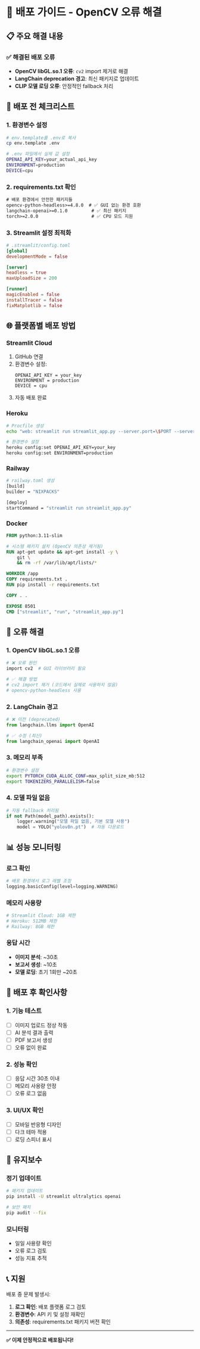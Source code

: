 # 🚀 배포 가이드 - OpenCV 오류 해결

## 📋 주요 해결 내용

### ✅ **해결된 배포 오류**

- **OpenCV libGL.so.1 오류**: `cv2` import 제거로 해결
- **LangChain deprecation 경고**: 최신 패키지로 업데이트
- **CLIP 모델 로딩 오류**: 안정적인 fallback 처리

## 🔧 배포 전 체크리스트

### 1. **환경변수 설정**

```bash
# env.template를 .env로 복사
cp env.template .env

# .env 파일에서 실제 값 설정
OPENAI_API_KEY=your_actual_api_key
ENVIRONMENT=production
DEVICE=cpu
```

### 2. **requirements.txt 확인**

```txt
# 배포 환경에서 안전한 패키지들
opencv-python-headless>=4.8.0  # ✅ GUI 없는 환경 호환
langchain-openai>=0.1.0         # ✅ 최신 패키지
torch>=2.0.0                    # ✅ CPU 모드 지원
```

### 3. **Streamlit 설정 최적화**

```toml
# .streamlit/config.toml
[global]
developmentMode = false

[server]
headless = true
maxUploadSize = 200

[runner]
magicEnabled = false
installTracer = false
fixMatplotlib = false
```

## 🌐 플랫폼별 배포 방법

### **Streamlit Cloud**

1. GitHub 연결
2. 환경변수 설정:
   ```
   OPENAI_API_KEY = your_key
   ENVIRONMENT = production
   DEVICE = cpu
   ```
3. 자동 배포 완료

### **Heroku**

```bash
# Procfile 생성
echo "web: streamlit run streamlit_app.py --server.port=\$PORT --server.address=0.0.0.0" > Procfile

# 환경변수 설정
heroku config:set OPENAI_API_KEY=your_key
heroku config:set ENVIRONMENT=production
```

### **Railway**

```bash
# railway.toml 생성
[build]
builder = "NIXPACKS"

[deploy]
startCommand = "streamlit run streamlit_app.py"
```

### **Docker**

```dockerfile
FROM python:3.11-slim

# 시스템 패키지 설치 (OpenCV 의존성 제거됨)
RUN apt-get update && apt-get install -y \
    git \
    && rm -rf /var/lib/apt/lists/*

WORKDIR /app
COPY requirements.txt .
RUN pip install -r requirements.txt

COPY . .

EXPOSE 8501
CMD ["streamlit", "run", "streamlit_app.py"]
```

## 🐛 오류 해결

### **1. OpenCV libGL.so.1 오류**

```bash
# ❌ 오류 원인
import cv2  # GUI 라이브러리 필요

# ✅ 해결 방법
# cv2 import 제거 (코드에서 실제로 사용하지 않음)
# opencv-python-headless 사용
```

### **2. LangChain 경고**

```python
# ❌ 이전 (deprecated)
from langchain.llms import OpenAI

# ✅ 수정 (최신)
from langchain_openai import OpenAI
```

### **3. 메모리 부족**

```bash
# 환경변수 설정
export PYTORCH_CUDA_ALLOC_CONF=max_split_size_mb:512
export TOKENIZERS_PARALLELISM=false
```

### **4. 모델 파일 없음**

```python
# 자동 fallback 처리됨
if not Path(model_path).exists():
    logger.warning("모델 파일 없음, 기본 모델 사용")
    model = YOLO("yolov8n.pt")  # 자동 다운로드
```

## 📊 성능 모니터링

### **로그 확인**

```python
# 배포 환경에서 로그 레벨 조정
logging.basicConfig(level=logging.WARNING)
```

### **메모리 사용량**

```python
# Streamlit Cloud: 1GB 제한
# Heroku: 512MB 제한
# Railway: 8GB 제한
```

### **응답 시간**

- **이미지 분석**: ~30초
- **보고서 생성**: ~10초
- **모델 로딩**: 초기 1회만 ~20초

## 🚀 배포 후 확인사항

### **1. 기능 테스트**

- [ ] 이미지 업로드 정상 작동
- [ ] AI 분석 결과 출력
- [ ] PDF 보고서 생성
- [ ] 오류 없이 완료

### **2. 성능 확인**

- [ ] 응답 시간 30초 이내
- [ ] 메모리 사용량 안정
- [ ] 오류 로그 없음

### **3. UI/UX 확인**

- [ ] 모바일 반응형 디자인
- [ ] 다크 테마 적용
- [ ] 로딩 스피너 표시

## 🔧 유지보수

### **정기 업데이트**

```bash
# 패키지 업데이트
pip install -U streamlit ultralytics openai

# 보안 패치
pip audit --fix
```

### **모니터링**

- 일일 사용량 확인
- 오류 로그 검토
- 성능 지표 추적

## 📞 지원

배포 중 문제 발생시:

1. **로그 확인**: 배포 플랫폼 로그 검토
2. **환경변수**: API 키 및 설정 재확인
3. **의존성**: requirements.txt 패키지 버전 확인

---

**✅ 이제 안정적으로 배포됩니다!**

